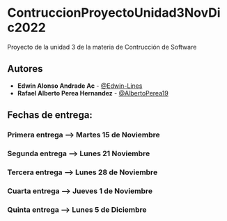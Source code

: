 # ContruccionProyectoUnidad3NovDic2022
Proyecto de la unidad 3 de la materia de Contrucción de Software

## Autores
* **Edwin Alonso Andrade Ac** - [@Edwin-Lines](https://github.com/Edwin-Lines "@Edwin-Lines")
* **Rafael Alberto Perea Hernandez** - [@AlbertoPerea19](https://github.com/AlbertoPerea19 "@AlbertoPerea19") 

## Fechas de entrega:
### Primera entrega --> Martes 15 de Noviembre
### Segunda entrega --> Lunes 21 Noviembre
### Tercera entrega --> Lunes 28 de Noviembre
### Cuarta entrega --> Jueves 1 de Noviembre
### Quinta entrega --> Lunes 5 de Diciembre
